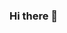 ### Hi there 👋

<!--
**lneha/lneha** is a ✨ _special_ ✨ repository because its `README.md` (this file) appears on your GitHub profile.

Here are some ideas to get you started:

My name is Neha Lingamallu